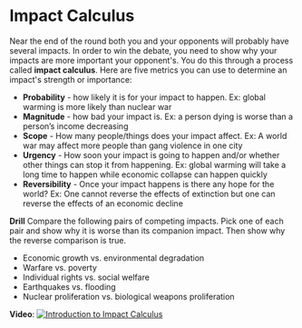 # Impact Calculus

Near the end of the round both you and your opponents will probably have several impacts. In order to win the debate, you need to show why your impacts are more important your opponent's. You do this through a process called **impact calculus**. Here are five metrics you can use to determine an impact's strength or importance:
* **Probability** - how likely it is for your impact to happen. Ex: global warming is more likely than nuclear war
* **Magnitude** - how bad your impact is. Ex: a person dying is worse than a person’s income decreasing
* **Scope** - How many people/things does your impact affect. Ex: A world war may affect more people than gang violence in one city
* **Urgency**  - How soon your impact is going to happen and/or whether other things can stop it from happening. Ex: global warming will take a long time to happen while economic collapse can happen quickly
* **Reversibility** - Once your impact happens is there any hope for the world? Ex: One cannot reverse the effects of extinction but one can reverse the effects of an economic decline

**Drill**
Compare the following pairs of competing impacts. Pick one of each pair and show why it is worse than its companion impact. Then show why the reverse comparison is true.

* Economic growth vs. environmental degradation
* Warfare vs. poverty
* Individual rights vs. social welfare
* Earthquakes vs. flooding
* Nuclear proliferation vs. biological weapons proliferation

**Video**:
[![Introduction to Impact Calculus](https://img.youtube.com/vi/oUAMRUVkemY/0.jpg)](https://www.youtube.com/watch?v=oUAMRUVkemY "Introduction to Impact Calculus")
